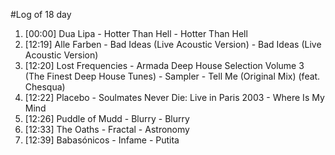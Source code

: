 #Log of 18 day

1. [00:00] Dua Lipa - Hotter Than Hell - Hotter Than Hell
1. [12:19] Alle Farben - Bad Ideas (Live Acoustic Version) - Bad Ideas (Live Acoustic Version)
1. [12:20] Lost Frequencies - Armada Deep House Selection Volume 3 (The Finest Deep House Tunes) - Sampler - Tell Me (Original Mix) (feat. Chesqua)
1. [12:22] Placebo - Soulmates Never Die: Live in Paris 2003 - Where Is My Mind
1. [12:26] Puddle of Mudd - Blurry - Blurry
1. [12:33] The Oaths - Fractal - Astronomy
1. [12:39] Babasónicos - Infame - Putita
